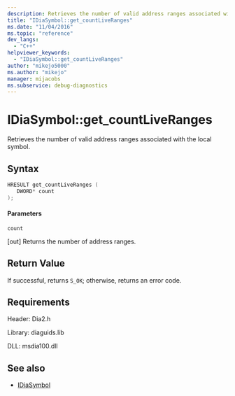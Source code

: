 ```yaml
---
description: Retrieves the number of valid address ranges associated with the local symbol.
title: "IDiaSymbol::get_countLiveRanges"
ms.date: "11/04/2016"
ms.topic: "reference"
dev_langs:
  - "C++"
helpviewer_keywords:
  - "IDiaSymbol::get_countLiveRanges"
author: "mikejo5000"
ms.author: "mikejo"
manager: mijacobs
ms.subservice: debug-diagnostics
---
```


# IDiaSymbol::get_countLiveRanges

Retrieves the number of valid address ranges associated with the local symbol.

## Syntax

```C++
HRESULT get_countLiveRanges ( 
   DWORD* count
);
```

#### Parameters
 `count`

[out] Returns the number of address ranges.

## Return Value
 If successful, returns `S_OK`; otherwise, returns an error code.

## Requirements
 Header: Dia2.h

 Library: diaguids.lib

 DLL: msdia100.dll

## See also
- [IDiaSymbol](../../debugger/debug-interface-access/idiasymbol.md)
